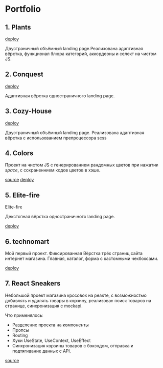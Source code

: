 # Portfolio

## 1. Plants

[deploy](https://rolling-scopes-school.github.io/mrreedus-JSFEPRESCHOOL2022Q4/plants/)

Двустраничный объёмный landing page.Реализована адаптивная вёрстка, функционал блюра категорий, аккордеоны и селект на чистом JS.

## 2. Conquest

[deploy](https://mrreedus.github.io/D-F-Tigers-IT-Start/projects/conquest/)

Адаптивная вёрстка одностраничного landing page.

## 3. Cozy-House

[deploy](https://mrreedus.github.io/D-F-Tigers-IT-Start/projects/ырудеу/)

Двустраничный объёмный landing page.
Реализована адаптивная вёрстка с использованием препроцессора scss

## 4. Colors

Проект на чистом JS с генерированием рандомных цветов при нажатии _space_, с сохраненнием кодов цветов в хэше.

[source](https://github.com/MrReedus/colors)
[deploy](https://mrreedus.github.io/colors)

## 5. Elite-fire

Elite-fire

Декстопная вёрстка одностраничного landing page.

[deploy](https://mrreedus.github.io/Elite-fire/)

## 6. technomart

Мой первый проект.
Фиксированная Вёрстка трёх страниц сайта интернет магазина. Главная, каталог, форма с кастомными чекбоксами.

[deploy](https://mrreedus.github.io/1755951-technomart-31/catalog.html)

## 7. React Sneakers

Небольшой проект магазина кросовок на реакте, с возможностью добавлять и удалять товары
в корзину, реализован поиск товаров на странице, синхронизация с mockapi.

Что применялось:

- Разделение проекта на компоненты
- Пропсы
- Routing
- Хуки UseState, UseContext, UseEffect
- Синхронизация корзины товаров с бэкэндом, отправка и подтягивание данных с API.

[source](https://github.com/MrReedus/React-sneakers)
